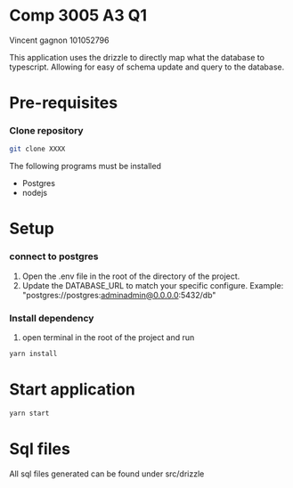 # Comp 3005 A3 Q1

Vincent gagnon
101052796

This application uses the drizzle to directly map what the database to typescript. Allowing for easy of schema update
and query to the database.

# Pre-requisites

### Clone repository

```bash
git clone XXXX
```

The following programs must be installed

- Postgres
- nodejs

# Setup

### connect to postgres
1. Open the .env file in the root of the directory of the project.
2. Update the DATABASE_URL to match your specific configure. Example: "postgres://postgres:adminadmin@0.0.0.0:5432/db"

### Install dependency
1. open terminal in the root of the project and run 
```bash
yarn install
```

# Start application
```bash
yarn start
```

# Sql files
All sql files generated can be found under src/drizzle